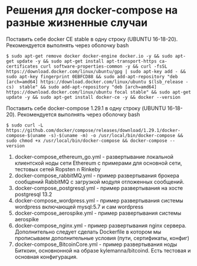 # Решения для docker-compose на разные жизненные случаи
Поставить себе docker CE stable в одну строку (UBUNTU 16-18-20).  Рекомендуется выполнять через оболочку bash

    $ sudo apt-get remove docker docker-engine docker.io -y && sudo apt-get update -y && sudo apt-get install apt-transport-https ca-certificates curl software-properties-common -y && curl -fsSL https://download.docker.com/linux/ubuntu/gpg | sudo apt-key add - && sudo apt-key fingerprint 0EBFCD88 && sudo add-apt-repository "deb [arch=amd64] https://download.docker.com/linux/ubuntu $(lsb_release -cs)  stable" && sudo add-apt-repository "deb [arch=amd64] https://download.docker.com/linux/ubuntu focal stable" && sudo apt-get update -y && sudo apt-get install docker-ce -y && docker --version

Поставить себе docker-compose 1.29.1 в одну строку (UBUNTU 16-18-20). Рекомендуется выполнять через оболочку bash

    $ sudo curl -L https://github.com/docker/compose/releases/download/1.29.1/docker-compose-$(uname -s)-$(uname -m) -o /usr/local/bin/docker-compose && sudo chmod +x /usr/local/bin/docker-compose && docker-compose --version

1. docker-compose_ethereum_go.yml - развертывание локальной клиентской ноды сети Ethereum с примерами для основной сети, тестовых сетей Ropsten n Rinkeby
2. docker-compose_rabbitMQ.yml - пример развертывания брокера сообщений RabbitMQ с загрузкой модуля отложенных сообщений.
3. docker-compose_postgresql.yml - пример развертывания на хосте postgresql 13.2
4. docker-compose_wordpress.yml - пример развертывания системы wordpress включающей mysql:5.7 и сам wordpress
5. docker-compose_aerospike.yml - пример развертывания системы aerospike
6. docker-compose_nginx.yml - пример развертывания nginx сервера. Дополнительно следует сделать Dockerfile в котором мы прописываем дополнительные условия (пути, сертификаты, конфиг)
7. docker-compose_BitcoinCore.yml - пример развертывания ноды Биткоин, основнонной на образе kylemanna/bitcoind. Есть тестовая и основная конфигурация.  
